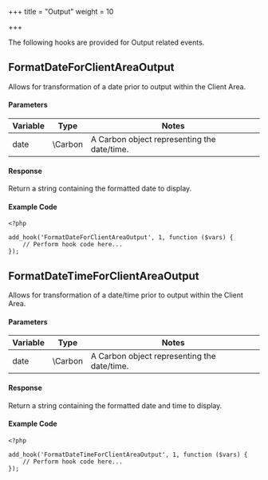 +++
title = "Output"
weight = 10

+++

The following hooks are provided for Output related events.

## FormatDateForClientAreaOutput

Allows for transformation of a date prior to output within the Client Area.

#### Parameters

| Variable | Type | Notes |
| -------- | ---- | ----- |
| date | \Carbon | A Carbon object representing the date/time. |

#### Response

Return a string containing the formatted date to display.

#### Example Code

```
<?php

add_hook('FormatDateForClientAreaOutput', 1, function ($vars) {
    // Perform hook code here...
});
```

## FormatDateTimeForClientAreaOutput

Allows for transformation of a date/time prior to output within the Client Area.

#### Parameters

| Variable | Type | Notes |
| -------- | ---- | ----- |
| date | \Carbon | A Carbon object representing the date/time. |

#### Response

Return a string containing the formatted date and time to display.

#### Example Code

```
<?php

add_hook('FormatDateTimeForClientAreaOutput', 1, function ($vars) {
    // Perform hook code here...
});
```

